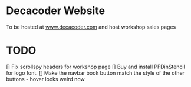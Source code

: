 Decacoder Website
=================

To be hosted at www.decacoder.com and host workshop sales pages


TODO
====
[] Fix scrollspy headers for workshop page
[] Buy and install PFDinStencil for logo font.
[] Make the navbar book button match the style of the other buttons - hover looks weird now
